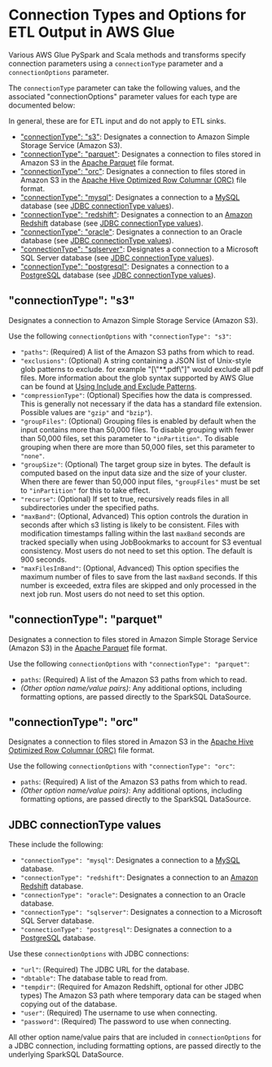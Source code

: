 # Connection Types and Options for ETL Output in AWS Glue<a name="aws-glue-programming-etl-connect"></a>

Various AWS Glue PySpark and Scala methods and transforms specify connection parameters using a `connectionType` parameter and a `connectionOptions` parameter\.

The `connectionType` parameter can take the following values, and the associated "connectionOptions" parameter values for each type are documented below:

In general, these are for ETL input and do not apply to ETL sinks\.
+ ["connectionType": "s3"](#aws-glue-programming-etl-connect-s3): Designates a connection to Amazon Simple Storage Service \(Amazon S3\)\.
+ ["connectionType": "parquet"](#aws-glue-programming-etl-connect-parquet): Designates a connection to files stored in Amazon S3 in the [Apache Parquet](https://parquet.apache.org/documentation/latest/) file format\.
+ ["connectionType": "orc"](#aws-glue-programming-etl-connect-orc): Designates a connection to files stored in Amazon S3 in the [Apache Hive Optimized Row Columnar \(ORC\)](https://cwiki.apache.org/confluence/display/Hive/LanguageManual+ORC) file format\.
+ ["connectionType": "mysql"](#aws-glue-programming-etl-connect-jdbc): Designates a connection to a [MySQL](https://www.mysql.com/) database \(see [JDBC connectionType values](#aws-glue-programming-etl-connect-jdbc)\)\.
+ ["connectionType": "redshift"](#aws-glue-programming-etl-connect-jdbc): Designates a connection to an [Amazon Redshift](https://aws.amazon.com/documentation/redshift/?id=docs_gateway) database \(see [JDBC connectionType values](#aws-glue-programming-etl-connect-jdbc)\)\.
+ ["connectionType": "oracle"](#aws-glue-programming-etl-connect-jdbc): Designates a connection to an Oracle database \(see [JDBC connectionType values](#aws-glue-programming-etl-connect-jdbc)\)\.
+ ["connectionType": "sqlserver"](#aws-glue-programming-etl-connect-jdbc): Designates a connection to a Microsoft SQL Server database \(see [JDBC connectionType values](#aws-glue-programming-etl-connect-jdbc)\)\.
+ ["connectionType": "postgresql"](#aws-glue-programming-etl-connect-jdbc): Designates a connection to a [PostgreSQL](https://www.postgresql.org/) database \(see [JDBC connectionType values](#aws-glue-programming-etl-connect-jdbc)\)\.

## "connectionType": "s3"<a name="aws-glue-programming-etl-connect-s3"></a>

Designates a connection to Amazon Simple Storage Service \(Amazon S3\)\.

Use the following `connectionOptions` with `"connectionType": "s3"`:
+ `"paths"`: \(Required\) A list of the Amazon S3 paths from which to read\.
+ `"exclusions"`: \(Optional\) A string containing a JSON list of Unix\-style glob patterns to exclude\. for example "\[\\"\*\*\.pdf\\"\]" would exclude all pdf files\. More information about the glob syntax supported by AWS Glue can be found at [Using Include and Exclude Patterns](https://docs.aws.amazon.com/glue/latest/dg/add-crawler.html#crawler-data-stores-exclude)\.
+ `"compressionType"`: \(Optional\) Specifies how the data is compressed\. This is generally not necessary if the data has a standard file extension\. Possible values are `"gzip"` and `"bzip"`\)\.
+ `"groupFiles"`: \(Optional\) Grouping files is enabled by default when the input contains more than 50,000 files\. To disable grouping with fewer than 50,000 files, set this parameter to `"inPartition"`\. To disable grouping when there are more than 50,000 files, set this parameter to `"none"`\.
+ `"groupSize"`: \(Optional\) The target group size in bytes\. The default is computed based on the input data size and the size of your cluster\. When there are fewer than 50,000 input files, `"groupFiles"` must be set to `"inPartition"` for this to take effect\.
+ `"recurse"`: \(Optional\) If set to true, recursively reads files in all subdirectories under the specified paths\.
+ `"maxBand"`: \(Optional, Advanced\) This option controls the duration in seconds after which s3 listing is likely to be consistent\. Files with modification timestamps falling within the last `maxBand` seconds are tracked specially when using JobBookmarks to account for S3 eventual consistency\. Most users do not need to set this option\. The default is 900 seconds\.
+ `"maxFilesInBand"`: \(Optional, Advanced\) This option specifies the maximum number of files to save from the last `maxBand` seconds\. If this number is exceeded, extra files are skipped and only processed in the next job run\. Most users do not need to set this option\.

## "connectionType": "parquet"<a name="aws-glue-programming-etl-connect-parquet"></a>

Designates a connection to files stored in Amazon Simple Storage Service \(Amazon S3\) in the [Apache Parquet](https://parquet.apache.org/documentation/latest/) file format\.

Use the following `connectionOptions` with `"connectionType": "parquet"`:
+ `paths`: \(Required\) A list of the Amazon S3 paths from which to read\.
+ *\(Other option name/value pairs\)*: Any additional options, including formatting options, are passed directly to the SparkSQL DataSource\.

## "connectionType": "orc"<a name="aws-glue-programming-etl-connect-orc"></a>

Designates a connection to files stored in Amazon S3 in the [Apache Hive Optimized Row Columnar \(ORC\)](https://cwiki.apache.org/confluence/display/Hive/LanguageManual+ORC) file format\.

Use the following `connectionOptions` with `"connectionType": "orc"`:
+ `paths`: \(Required\) A list of the Amazon S3 paths from which to read\.
+ *\(Other option name/value pairs\)*: Any additional options, including formatting options, are passed directly to the SparkSQL DataSource\.

## JDBC connectionType values<a name="aws-glue-programming-etl-connect-jdbc"></a>

These include the following:
+ `"connectionType": "mysql"`: Designates a connection to a [MySQL](https://www.mysql.com/) database\.
+ `"connectionType": "redshift"`: Designates a connection to an [Amazon Redshift](https://aws.amazon.com/documentation/redshift/?id=docs_gateway) database\.
+ `"connectionType": "oracle"`: Designates a connection to an Oracle database\.
+ `"connectionType": "sqlserver"`: Designates a connection to a Microsoft SQL Server database\.
+ `"connectionType": "postgresql"`: Designates a connection to a [PostgreSQL](https://www.postgresql.org/) database\.

Use these `connectionOptions` with JDBC connections:
+ `"url"`: \(Required\) The JDBC URL for the database\.
+ `"dbtable"`: The database table to read from\.
+ `"tempdir"`: \(Required for Amazon Redshift, optional for other JDBC types\) The Amazon S3 path where temporary data can be staged when copying out of the database\.
+ `"user"`: \(Required\) The username to use when connecting\.
+ `"password"`: \(Required\) The password to use when connecting\.

All other option name/value pairs that are included in `connectionOptions` for a JDBC connection, including formatting options, are passed directly to the underlying SparkSQL DataSource\.
